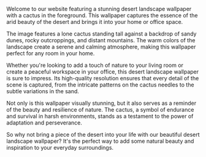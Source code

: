 <!--
Write me content for website with wallpaper "A desert landscape with a cactus in the foreground"
-->

<!--font:Poppins.-->

Welcome to our website featuring a stunning desert landscape wallpaper with a cactus in the foreground. This wallpaper captures the essence of the arid beauty of the desert and brings it into your home or office space.

The image features a lone cactus standing tall against a backdrop of sandy dunes, rocky outcroppings, and distant mountains. The warm colors of the landscape create a serene and calming atmosphere, making this wallpaper perfect for any room in your home.

Whether you're looking to add a touch of nature to your living room or create a peaceful workspace in your office, this desert landscape wallpaper is sure to impress. Its high-quality resolution ensures that every detail of the scene is captured, from the intricate patterns on the cactus needles to the subtle variations in the sand.

Not only is this wallpaper visually stunning, but it also serves as a reminder of the beauty and resilience of nature. The cactus, a symbol of endurance and survival in harsh environments, stands as a testament to the power of adaptation and perseverance.

So why not bring a piece of the desert into your life with our beautiful desert landscape wallpaper? It's the perfect way to add some natural beauty and inspiration to your everyday surroundings.

